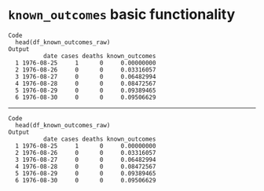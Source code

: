 # `known_outcomes` basic functionality

    Code
      head(df_known_outcomes_raw)
    Output
              date cases deaths known_outcomes
      1 1976-08-25     1      0     0.00000000
      2 1976-08-26     0      0     0.03316057
      3 1976-08-27     0      0     0.06482994
      4 1976-08-28     0      0     0.08472567
      5 1976-08-29     0      0     0.09389465
      6 1976-08-30     0      0     0.09506629

---

    Code
      head(df_known_outcomes_raw)
    Output
              date cases deaths known_outcomes
      1 1976-08-25     1      0     0.00000000
      2 1976-08-26     0      0     0.03316057
      3 1976-08-27     0      0     0.06482994
      4 1976-08-28     0      0     0.08472567
      5 1976-08-29     0      0     0.09389465
      6 1976-08-30     0      0     0.09506629

